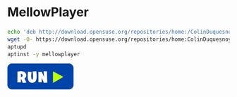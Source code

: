 # MellowPlayer
```bash
echo 'deb http://download.opensuse.org/repositories/home:/ColinDuquesnoy/xUbuntu_20.04/ /' | sudo tee /etc/apt/sources.list.d/mellowplayer.list
wget -O- https://download.opensuse.org/repositories/home:ColinDuquesnoy/xUbuntu_20.04/Release.key | gpg --dearmor | sudo tee /etc/apt/trusted.gpg.d/mellowplayer.gpg
aptupd
aptinst -y mellowplayer
```
[![bashrun](../images/bashrun.png)](br:mellowplayer)
